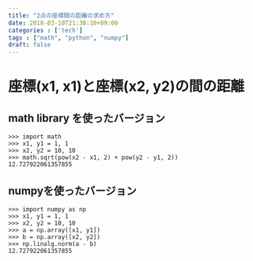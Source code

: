 ```yaml
---
title: "2点の座標間の距離の求め方"
date: 2018-03-10T21:38:10+09:00
categories : ['tech']
tags : ["math", "python", "numpy"]
draft: false
---
```

# 座標(x1, x1)と座標(x2, y2)の間の距離
## math library を使ったバージョン
```
>>> import math
>>> x1, y1 = 1, 1
>>> x2, y2 = 10, 10
>>> math.sqrt(pow(x2 - x1, 2) + pow(y2 - y1, 2))
12.727922061357855
```

## numpyを使ったバージョン
```
>>> import numpy as np
>>> x1, y1 = 1, 1
>>> x2, y2 = 10, 10
>>> a = np.array([x1, y1])
>>> b = np.array([x2, y2])
>>> np.linalg.norm(a - b)
12.727922061357855
```
